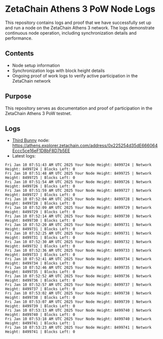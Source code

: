 # ZetaChain Athens 3 PoW Node Logs
This repository contains logs and proof that we have successfully set up and run a node on the ZetaChain Athens 3 network. The logs demonstrate continuous node operation, including synchronization details and performance.

## Contents
- Node setup information
- Synchronization logs with block height details
- Ongoing proof of work logs to verify active participation in the ZetaChain network

## Purpose
This repository serves as documentation and proof of participation in the ZetaChain Athens 3 PoW testnet.

## Logs

- [Third Bunny](https://thirdbunny.xyz/) node: https://athens.explorer.zetachain.com/address/0x225254d35dE666064Eccc5ce16eF1D8bF8D7b5EE
- Latest logs:
```
Fri Jan 10 07:51:43 AM UTC 2025 Your Node Height: 8499724 | Network Height: 8499724 | Blocks Left: 0
Fri Jan 10 07:51:48 AM UTC 2025 Your Node Height: 8499725 | Network Height: 8499725 | Blocks Left: 0
Fri Jan 10 07:51:54 AM UTC 2025 Your Node Height: 8499726 | Network Height: 8499726 | Blocks Left: 0
Fri Jan 10 07:51:59 AM UTC 2025 Your Node Height: 8499727 | Network Height: 8499727 | Blocks Left: 0
Fri Jan 10 07:52:04 AM UTC 2025 Your Node Height: 8499728 | Network Height: 8499728 | Blocks Left: 0
Fri Jan 10 07:52:09 AM UTC 2025 Your Node Height: 8499729 | Network Height: 8499729 | Blocks Left: 0
Fri Jan 10 07:52:14 AM UTC 2025 Your Node Height: 8499730 | Network Height: 8499730 | Blocks Left: 0
Fri Jan 10 07:52:20 AM UTC 2025 Your Node Height: 8499731 | Network Height: 8499731 | Blocks Left: 0
Fri Jan 10 07:52:25 AM UTC 2025 Your Node Height: 8499731 | Network Height: 8499731 | Blocks Left: 0
Fri Jan 10 07:52:30 AM UTC 2025 Your Node Height: 8499732 | Network Height: 8499732 | Blocks Left: 0
Fri Jan 10 07:52:36 AM UTC 2025 Your Node Height: 8499733 | Network Height: 8499733 | Blocks Left: 0
Fri Jan 10 07:52:41 AM UTC 2025 Your Node Height: 8499734 | Network Height: 8499734 | Blocks Left: 0
Fri Jan 10 07:52:46 AM UTC 2025 Your Node Height: 8499735 | Network Height: 8499735 | Blocks Left: 0
Fri Jan 10 07:52:52 AM UTC 2025 Your Node Height: 8499736 | Network Height: 8499736 | Blocks Left: 0
Fri Jan 10 07:52:57 AM UTC 2025 Your Node Height: 8499737 | Network Height: 8499737 | Blocks Left: 0
Fri Jan 10 07:53:02 AM UTC 2025 Your Node Height: 8499738 | Network Height: 8499738 | Blocks Left: 0
Fri Jan 10 07:53:07 AM UTC 2025 Your Node Height: 8499739 | Network Height: 8499739 | Blocks Left: 0
Fri Jan 10 07:53:13 AM UTC 2025 Your Node Height: 8499740 | Network Height: 8499740 | Blocks Left: 0
Fri Jan 10 07:53:18 AM UTC 2025 Your Node Height: 8499740 | Network Height: 8499741 | Blocks Left: 1
Fri Jan 10 07:53:23 AM UTC 2025 Your Node Height: 8499741 | Network Height: 8499741 | Blocks Left: 0
```
